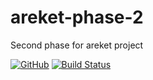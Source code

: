 # areket-phase-2
Second phase for areket project

[![GitHub](https://img.shields.io/github/license/mashape/apistatus.svg)](https://github.com/BurhanH/areket-phase-2/blob/master/LICENSE)
[![Build Status](https://travis-ci.org/BurhanH/areket-phase-2.svg?branch=master)](https://travis-ci.org/BurhanH/areket-phase-2)
